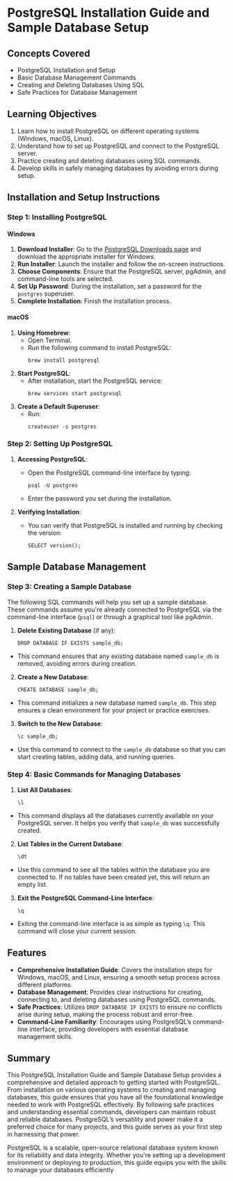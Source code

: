 # PostgreSQL Installation Guide and Sample Database Setup

## Concepts Covered

- PostgreSQL Installation and Setup
- Basic Database Management Commands
- Creating and Deleting Databases Using SQL
- Safe Practices for Database Management

## Learning Objectives

1. Learn how to install PostgreSQL on different operating systems (Windows, macOS, Linux).
2. Understand how to set up PostgreSQL and connect to the PostgreSQL server.
3. Practice creating and deleting databases using SQL commands.
4. Develop skills in safely managing databases by avoiding errors during setup.

## Installation and Setup Instructions

### Step 1: Installing PostgreSQL

#### Windows

1. **Download Installer**: Go to the [PostgreSQL Downloads page](https://www.postgresql.org/download/) and download the appropriate installer for Windows.
2. **Run Installer**: Launch the installer and follow the on-screen instructions.
3. **Choose Components**: Ensure that the PostgreSQL server, pgAdmin, and command-line tools are selected.
4. **Set Up Password**: During the installation, set a password for the `postgres` superuser.
5. **Complete Installation**: Finish the installation process.

#### macOS

1. **Using Homebrew**:
   - Open Terminal.
   - Run the following command to install PostgreSQL:
     ```
     brew install postgresql
     ```
2. **Start PostgreSQL**:
   - After installation, start the PostgreSQL service:
     ```
     brew services start postgresql
     ```
3. **Create a Default Superuser**:
   - Run:
     ```
     createuser -s postgres
     ```

### Step 2: Setting Up PostgreSQL

1. **Accessing PostgreSQL**:

   - Open the PostgreSQL command-line interface by typing:
     ```
     psql -U postgres
     ```
   - Enter the password you set during the installation.

2. **Verifying Installation**:
   - You can verify that PostgreSQL is installed and running by checking the version:
     ```
     SELECT version();
     ```

## Sample Database Management

### Step 3: Creating a Sample Database

The following SQL commands will help you set up a sample database. These commands assume you're already connected to PostgreSQL via the command-line interface (`psql`) or through a graphical tool like pgAdmin.

1. **Delete Existing Database** (if any):

   ```
   DROP DATABASE IF EXISTS sample_db;
   ```

- This command ensures that any existing database named `sample_db` is removed, avoiding errors during creation.

2. **Create a New Database**:
   ```
   CREATE DATABASE sample_db;
   ```

- This command initializes a new database named `sample_db`. This step ensures a clean environment for your project or practice exercises.

3. **Switch to the New Database**:
   ```
   \c sample_db;
   ```

- Use this command to connect to the `sample_db` database so that you can start creating tables, adding data, and running queries.

### Step 4: Basic Commands for Managing Databases

1. **List All Databases**:
   ```
   \l
   ```

- This command displays all the databases currently available on your PostgreSQL server. It helps you verify that `sample_db` was successfully created.

2. **List Tables in the Current Database**:
   ```
   \dt
   ```

- Use this command to see all the tables within the database you are connected to. If no tables have been created yet, this will return an empty list.

3. **Exit the PostgreSQL Command-Line Interface**:
   ```
   \q
   ```

- Exiting the command-line interface is as simple as typing `\q`. This command will close your current session.

## Features

- **Comprehensive Installation Guide**: Covers the installation steps for Windows, macOS, and Linux, ensuring a smooth setup process across different platforms.
- **Database Management**: Provides clear instructions for creating, connecting to, and deleting databases using PostgreSQL commands.
- **Safe Practices**: Utilizes `DROP DATABASE IF EXISTS` to ensure no conflicts arise during setup, making the process robust and error-free.
- **Command-Line Familiarity**: Encourages using PostgreSQL’s command-line interface, providing developers with essential database management skills.

## Summary

This PostgreSQL Installation Guide and Sample Database Setup provides a comprehensive and detailed approach to getting started with PostgreSQL. From installation on various operating systems to creating and managing databases, this guide ensures that you have all the foundational knowledge needed to work with PostgreSQL effectively. By following safe practices and understanding essential commands, developers can maintain robust and reliable databases. PostgreSQL’s versatility and power make it a preferred choice for many projects, and this guide serves as your first step in harnessing that power.

PostgreSQL is a scalable, open-source relational database system known for its reliability and data integrity. Whether you're setting up a development environment or deploying to production, this guide equips you with the skills to manage your databases efficiently

